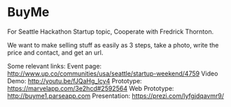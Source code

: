 # BuyMe
For Seattle Hackathon Startup topic,
Cooperate with Fredrick Thornton.

We want to make selling stuff as easily as 3 steps, 
take a photo, write the price and contact, and get an url.

Some relevant links:
Event page: http://www.up.co/communities/usa/seattle/startup-weekend/4759
Video Demo: http://youtu.be/fJQaHg_lcy4
Prototype: https://marvelapp.com/3e2hcd#2592564
Web Prototype: http://buyme1.parseapp.com
Presentation: https://prezi.com/lyfgjdqavmr9/

